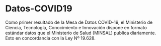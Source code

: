 # Datos-COVID19
Como primer resultado de la Mesa de Datos COVID-19, el Ministerio de Ciencia, Tecnología, Conocimiento e Innovación dispone en formato estándar datos que el Ministerio de Salud (MINSAL) publica diariamente. 
Esto en concordancia con la Ley Nº 19.628.
